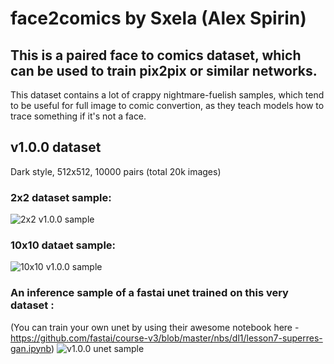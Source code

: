 # face2comics by Sxela (Alex Spirin)
## This is a paired face to comics dataset, which can be used to train pix2pix or similar networks.
This dataset contains a lot of crappy nightmare-fuelish samples, which tend to be useful for full image to comic convertion, as they teach models how to trace something if it's not a face.

## v1.0.0 dataset
Dark style, 512x512, 10000 pairs (total 20k images)

### 2x2 dataset sample:
![2x2 v1.0.0 sample](https://github.com/Sxela/face2comics/blob/main/samples/face2comics_v1.0.0_4sample.jpg)

### 10x10 dataet sample:
![10x10 v1.0.0 sample](https://github.com/Sxela/face2comics/blob/main/samples/face2comics_v1.0.0_comics_sample_large.jpg)

### An inference sample of a fastai unet trained on this very dataset : 
(You can train your own unet by using their awesome notebook here - 
https://github.com/fastai/course-v3/blob/master/nbs/dl1/lesson7-superres-gan.ipynb)
![v1.0.0 unet sample](https://github.com/Sxela/face2comics/blob/main/samples/face2comics_v1.0.0_unet_sample.jpg)
